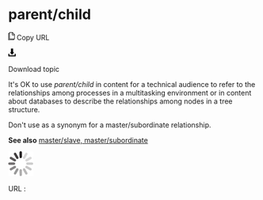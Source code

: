 # parent/child

![Copy URL](media/parent-child/Copy.png)
Copy URL

![Download](media/parent-child/Download.png)

Download topic

It's OK to use *parent/child* in
content for a technical audience to refer to the relationships among
processes in a multitasking environment or in content about databases to
describe the relationships among nodes in a tree structure.

Don't use as a synonym for a master/subordinate relationship. 

**See also** [master/slave, master/subordinate](https://worldready.cloudapp.net/Styleguide/Read?id=2700&topicid=35241)

![In progress](media/parent-child/activity-large.gif)

URL :
